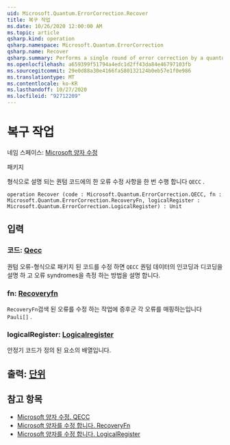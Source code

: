 ```yaml
---
uid: Microsoft.Quantum.ErrorCorrection.Recover
title: 복구 작업
ms.date: 10/26/2020 12:00:00 AM
ms.topic: article
qsharp.kind: operation
qsharp.namespace: Microsoft.Quantum.ErrorCorrection
qsharp.name: Recover
qsharp.summary: Performs a single round of error correction by a quantum code described by a `QECC` type.
ms.openlocfilehash: a659399f51794a4edc1d2ff43da84e46797103fb
ms.sourcegitcommit: 29e0d88a30e4166fa580132124b0eb57e1f0e986
ms.translationtype: MT
ms.contentlocale: ko-KR
ms.lasthandoff: 10/27/2020
ms.locfileid: "92712209"
---
```

# <a name="recover-operation"></a>복구 작업

네임 스페이스: [Microsoft 양자 수정](xref:Microsoft.Quantum.ErrorCorrection)

패키지 [](https://nuget.org/packages/)


형식으로 설명 되는 퀀텀 코드에의 한 오류 수정 사항을 한 번 수행 합니다 `QECC` .

```qsharp
operation Recover (code : Microsoft.Quantum.ErrorCorrection.QECC, fn : Microsoft.Quantum.ErrorCorrection.RecoveryFn, logicalRegister : Microsoft.Quantum.ErrorCorrection.LogicalRegister) : Unit
```


## <a name="input"></a>입력

### <a name="code--qecc"></a>코드: [Qecc](xref:Microsoft.Quantum.ErrorCorrection.QECC)

퀀텀 오류-형식으로 패키지 된 코드를 수정 하면 `QECC` 퀀텀 데이터의 인코딩과 디코딩을 설명 하 고 오류 syndromes을 측정 하는 방법을 설명 합니다.


### <a name="fn--recoveryfn"></a>fn: [Recoveryfn](xref:Microsoft.Quantum.ErrorCorrection.RecoveryFn)

`RecoveryFn`검색 된 오류를 수정 하는 작업에 증후군 각 오류를 매핑하는입니다 `Pauli[]` .


### <a name="logicalregister--logicalregister"></a>logicalRegister: [Logicalregister](xref:Microsoft.Quantum.ErrorCorrection.LogicalRegister)

안정기 코드가 정의 된 요소의 배열입니다.



## <a name="output--unit"></a>출력: [단위](xref:microsoft.quantum.lang-ref.unit)



## <a name="see-also"></a>참고 항목

- [Microsoft 양자 수정. QECC](xref:Microsoft.Quantum.ErrorCorrection.QECC)
- [Microsoft 양자를 수정 합니다. RecoveryFn](xref:Microsoft.Quantum.ErrorCorrection.RecoveryFn)
- [Microsoft 양자를 수정 합니다. LogicalRegister](xref:Microsoft.Quantum.ErrorCorrection.LogicalRegister)